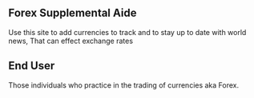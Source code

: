 
## Forex Supplemental Aide

Use this site to add currencies to track and to stay up to date with world news, That can effect exchange rates

## End User
Those individuals who practice in the trading of currencies aka Forex.
